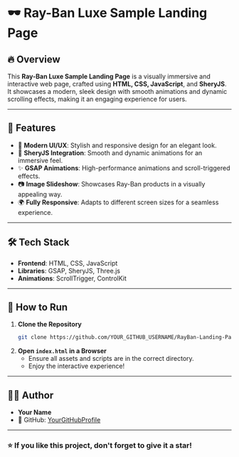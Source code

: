 # 🕶️ Ray-Ban Luxe Sample Landing Page

## 🔥 Overview
This **Ray-Ban Luxe Sample Landing Page** is a visually immersive and interactive web page, crafted using **HTML, CSS, JavaScript**, and **SheryJS**. It showcases a modern, sleek design with smooth animations and dynamic scrolling effects, making it an engaging experience for users.

---

## 🚀 Features
- 🎨 **Modern UI/UX**: Stylish and responsive design for an elegant look.
- 🔄 **SheryJS Integration**: Smooth and dynamic animations for an immersive feel.
- ✨ **GSAP Animations**: High-performance animations and scroll-triggered effects.
- 📷 **Image Slideshow**: Showcases Ray-Ban products in a visually appealing way.
- 🌍 **Fully Responsive**: Adapts to different screen sizes for a seamless experience.

---

## 🛠️ Tech Stack
- **Frontend**: HTML, CSS, JavaScript
- **Libraries**: GSAP, SheryJS, Three.js
- **Animations**: ScrollTrigger, ControlKit

---

## 📌 How to Run
1. **Clone the Repository**  
   ```sh
   git clone https://github.com/YOUR_GITHUB_USERNAME/RayBan-Landing-Page.git
   ```
2. **Open `index.html` in a Browser**  
   - Ensure all assets and scripts are in the correct directory.
   - Enjoy the interactive experience!

---

## 👨‍💻 Author
- **Your Name**
- 💎 GitHub: [YourGitHubProfile](https://github.com/YOUR_GITHUB_USERNAME)

---

### ⭐ If you like this project, don't forget to give it a star!
